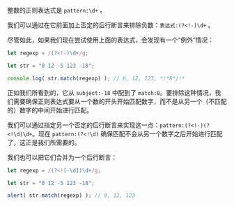 
整数的正则表达式是 `pattern:\d+` 。

我们可以通过在它前面加上否定的后行断言来排除负数：`表达式:(?<!-)\d+` 。

尽管如此，如果我们现在尝试使用上面的表达式，会发现有一个“例外”情况：

```js run
let regexp = /(?<!-)\d+/g;

let str = "0 12 -5 123 -18";

console.log( str.match(regexp) ); // 0, 12, 123, *!*8*/!*
```

正如我们所看到的，它从 `subject:-18` 中配到了 `match:8`。要排除这种情况，我们需要确保正则表达式要从一个数的开头开始匹配数字，而不是从另一个（不匹配的）数字的中间开始进行匹配。

我们可以通过指定另一个否定的后行断言来实现这一点：`pattern:(?<!-)(?<!\d)\d+`。现在 `pattern:(?<!\d)` 确保匹配不会从另一个数字之后开始进行匹配了，这正是我们所需要的。

我们也可以把它们合并为一个后行断言：

```js run
let regexp = /(?<![-\d])\d+/g;

let str = "0 12 -5 123 -18";

alert( str.match(regexp) ); // 0, 12, 123
```

